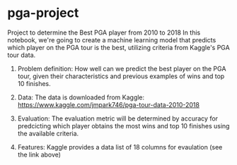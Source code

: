# pga-project
Project to determine the Best PGA player from 2010 to 2018 In this notebook, we're going to create a machine learning model that predicts which player on the PGA tour is the best, utilizing criteria from Kaggle's PGA tour data.
1. Problem definition:
How well can we predict the best player on the PGA tour, given their characteristics and previous examples of wins and top 10 finishes.

2. Data:
The data is downloaded from Kaggle: https://www.kaggle.com/jmpark746/pga-tour-data-2010-2018

3. Evaluation:
The evaluation metric will be determined by accuracy for predcicting which player obtains the most wins and top 10 finishes using the available criteria.

4. Features:
Kaggle provides a data list of 18 columns for evaulation (see the link above)
